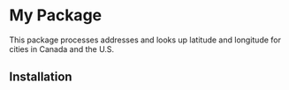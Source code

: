 # My Package

This package processes addresses and looks up latitude and longitude for cities in Canada and the U.S.

## Installation


